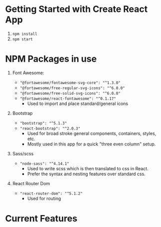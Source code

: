 # Getting Started with Create React App

1. `npm install`
2. `npm start`

# NPM Packages in use

1. Font Awesome:
    - `"@fortawesome/fontawesome-svg-core": "^1.3.0"`
    - `"@fortawesome/free-regular-svg-icons": "^6.0.0"`
    - `"@fortawesome/free-solid-svg-icons": "^6.0.0"`
    - `"@fortawesome/react-fontawesome": "^0.1.17"`
        - Used to import and place standard/general icons

2. Bootstrap
    - `"bootstrap": "^5.1.3"`
    - `"react-bootstrap": "^2.0.3"`
        - Used for broad stroke general components, containers, styles, etc.
        - Mostly used in this app for a quick "three even column" setup.

3. Sass/scss
    - `"node-sass": "^4.14.1"`
        - Used to write scss which is then translated to css in React.
        - Prefer the syntax and nesting features over standard css.

4. React Router Dom
    - `"react-router-dom": "^5.1.2"`
        - Used for routing

# Current Features
